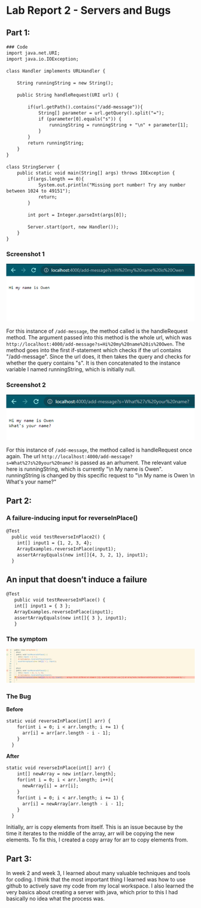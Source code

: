 # **Lab Report 2 - Servers and Bugs**

## Part 1: 

```
### Code
import java.net.URI;
import java.io.IOException;

class Handler implements URLHandler {

    String runningString = new String();
    
    public String handleRequest(URI url) {
        
        if(url.getPath().contains("/add-message")){
            String[] parameter = url.getQuery().split("=");
            if (parameter[0].equals("s")) {
                runningString = runningString + "\n" + parameter[1];
            }
        }
        return runningString;
    }
}

class StringServer {
    public static void main(String[] args) throws IOException {
        if(args.length == 0){
            System.out.println("Missing port number! Try any number between 1024 to 49151");
            return;
        }

        int port = Integer.parseInt(args[0]);

        Server.start(port, new Handler());
    }
}
```
### Screenshot 1
![Screenshot1](LabReport2SC2.png) <br>

For this instance of `/add-message`, the method called is the handleRequest method. The argument passed into this method is the whole url, which was `http://localhost:4000/add-message?s=Hi%20my%20name%20is%20Owen`. The method goes into the first if-statement which checks if the url contains "/add-message". Since the url does, it then takes the query and checks for whether the query contains "s". It is then concatenated to the instance variable I named runningString, which is initially null.
### Screenshot 2
![Screenshot2](LabReport2SC3.png) <br>

For this instance of `/add-message`, the method called is handleRequest once again. The url `http://localhost:4000/add-message?s=What%27s%20your%20name?` is passed as an arhument. The relevant value here is runningString, which is currently "\n My name is Owen". runningString is changed by this specific request to "\n My name is Owen \n What's your name?"

## Part 2: 

### A failure-inducing input for reverseInPlace()
```
@Test
  public void testReverseInPlace2() {
    int[] input1 = {1, 2, 3, 4};
    ArrayExamples.reverseInPlace(input1);
    assertArrayEquals(new int[]{4, 3, 2, 1}, input1);
  }
 ```
 
 
 ## An input that doesn’t induce a failure
 
 ```
@Test 
	public void testReverseInPlace() {
    int[] input1 = { 3 };
    ArrayExamples.reverseInPlace(input1);
    assertArrayEquals(new int[]{ 3 }, input1);
	}
```

### The symptom

![Screenshot3](LabReport2SC4.png)

### The Bug
**Before**
```
static void reverseInPlace(int[] arr) {
    for(int i = 0; i < arr.length; i += 1) {
      arr[i] = arr[arr.length - i - 1];
    }
  }
```
**After**
```
static void reverseInPlace(int[] arr) {
    int[] newArray = new int[arr.length];
    for(int i = 0; i < arr.length; i++){
      newArray[i] = arr[i];
    }
    for(int i = 0; i < arr.length; i += 1) {
      arr[i] = newArray[arr.length - i - 1];
    }
  }
```
Initially, arr is copy elements from itself. This is an issue because by the time it iterates to the middle of the array, arr will be copying the new elements. To fix this, I created a copy array for arr to copy elements from.

## Part 3:
In week 2 and week 3, I learned about many valuable techniques and tools for coding. I think that the most important thing I learned was how to use github to actively save my code from my local workspace. I also learned the very basics about creating a server with java, which prior to this I had basically no idea what the process was.
